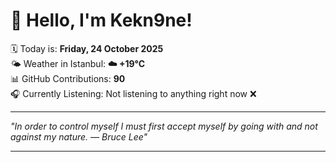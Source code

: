 # 👋 Hello, I'm Kekn9ne!

🗓️ Today is: **Friday, 24 October 2025**  
🌤️ Weather in Istanbul: **☁️   +19°C**  
📊 GitHub Contributions: **90**  
🎧 Currently Listening: Not listening to anything right now ❌

---

_"In order to control myself I must first accept myself by going with and not against my nature. — *Bruce Lee*"_

---
